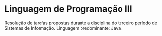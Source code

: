 # Linguagem de Programação III
Resolução de tarefas propostas durante a disciplina do terceiro período de Sistemas de Informação.
Linguagem predominante: Java.
